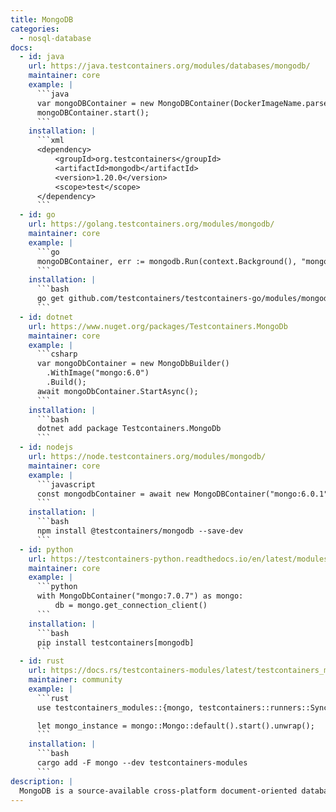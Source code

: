 ```yaml
---
title: MongoDB
categories:
  - nosql-database
docs:
  - id: java
    url: https://java.testcontainers.org/modules/databases/mongodb/
    maintainer: core
    example: |
      ```java
      var mongoDBContainer = new MongoDBContainer(DockerImageName.parse("mongo:4.0.10"));
      mongoDBContainer.start();
      ```
    installation: |
      ```xml
      <dependency>
          <groupId>org.testcontainers</groupId>
          <artifactId>mongodb</artifactId>
          <version>1.20.0</version>
          <scope>test</scope>
      </dependency>
      ```
  - id: go
    url: https://golang.testcontainers.org/modules/mongodb/
    maintainer: core
    example: |
      ```go
      mongoDBContainer, err := mongodb.Run(context.Background(), "mongo:6")
      ```
    installation: |
      ```bash
      go get github.com/testcontainers/testcontainers-go/modules/mongodb
      ```
  - id: dotnet
    url: https://www.nuget.org/packages/Testcontainers.MongoDb
    maintainer: core
    example: |
      ```csharp
      var mongoDbContainer = new MongoDbBuilder()
        .WithImage("mongo:6.0")
        .Build();
      await mongoDbContainer.StartAsync();
      ```
    installation: |
      ```bash
      dotnet add package Testcontainers.MongoDb
      ```
  - id: nodejs
    url: https://node.testcontainers.org/modules/mongodb/
    maintainer: core
    example: |
      ```javascript
      const mongodbContainer = await new MongoDBContainer("mongo:6.0.1").start();
      ```
    installation: |
      ```bash
      npm install @testcontainers/mongodb --save-dev
      ```
  - id: python
    url: https://testcontainers-python.readthedocs.io/en/latest/modules/mongodb/README.html
    maintainer: core
    example: |
      ```python
      with MongoDbContainer("mongo:7.0.7") as mongo:
          db = mongo.get_connection_client()
      ```
    installation: |
      ```bash
      pip install testcontainers[mongodb]
      ```
  - id: rust
    url: https://docs.rs/testcontainers-modules/latest/testcontainers_modules/mongo/struct.Mongo.html
    maintainer: community
    example: |
      ```rust
      use testcontainers_modules::{mongo, testcontainers::runners::SyncRunner};

      let mongo_instance = mongo::Mongo::default().start().unwrap();
      ```
    installation: |
      ```bash
      cargo add -F mongo --dev testcontainers-modules
      ```
description: |
  MongoDB is a source-available cross-platform document-oriented database program.
---
```

